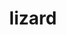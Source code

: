 ---
title: "lizard"
layout: cache
categories: [package, develop-2024-11-03]
meta: {"versions": ["2.0"], "compilers": ["cce@=15.0.1", "gcc@=11.1.0", "gcc@=11.4.0", "gcc@=12.4.0", "gcc@=9.4.0"], "oss": ["amzn2", "rhel8", "ubuntu20.04", "ubuntu22.04"], "platforms": ["linux"], "targets": ["neoverse_n1", "neoverse_v1", "neoverse_v2", "ppc64le", "x86_64_v3", "x86_64_v4", "zen4"], "stacks": ["aws-pcluster-neoverse_v1", "aws-pcluster-x86_64_v4", "data-vis-sdk", "e4s", "e4s-cray-rhel", "e4s-neoverse-v2", "e4s-neoverse_v1", "e4s-power", "e4s-rocm-external", "root"], "num_specs": 10, "num_specs_by_stack": {"aws-pcluster-neoverse_v1": 2, "root": 10, "aws-pcluster-x86_64_v4": 2, "e4s-cray-rhel": 1, "e4s-power": 1, "data-vis-sdk": 1, "e4s-neoverse_v1": 1, "e4s-neoverse-v2": 1, "e4s-rocm-external": 1, "e4s": 1}}
spec_details: [{"hash": "62n6axtd3wuh2tyrsuaeyjsfh6kzofmp", "compiler": "gcc@=12.4.0", "versions": ["2.0"], "os": "amzn2", "platform": "linux", "target": "neoverse_n1", "variants": ["build_system=makefile"], "stacks": ["aws-pcluster-neoverse_v1", "root"], "size": "-", "tarball": "https://binaries.spack.io/develop-2024-11-03/build_cache/linux-amzn2-neoverse_n1/gcc-12.4.0/lizard-2.0/linux-amzn2-neoverse_n1-gcc-12.4.0-lizard-2.0-62n6axtd3wuh2tyrsuaeyjsfh6kzofmp.spack"}, {"hash": "c5rpqgvmivvncxjuqmc6pri2i7v6hq5d", "compiler": "gcc@=12.4.0", "versions": ["2.0"], "os": "amzn2", "platform": "linux", "target": "neoverse_v1", "variants": ["build_system=makefile"], "stacks": ["aws-pcluster-neoverse_v1", "root"], "size": "-", "tarball": "https://binaries.spack.io/develop-2024-11-03/build_cache/linux-amzn2-neoverse_v1/gcc-12.4.0/lizard-2.0/linux-amzn2-neoverse_v1-gcc-12.4.0-lizard-2.0-c5rpqgvmivvncxjuqmc6pri2i7v6hq5d.spack"}, {"hash": "qy357u5s33nsybexpc4l3idiww3yzgvw", "compiler": "gcc@=12.4.0", "versions": ["2.0"], "os": "amzn2", "platform": "linux", "target": "x86_64_v3", "variants": ["build_system=makefile"], "stacks": ["root", "aws-pcluster-x86_64_v4"], "size": "-", "tarball": "https://binaries.spack.io/develop-2024-11-03/build_cache/linux-amzn2-x86_64_v3/gcc-12.4.0/lizard-2.0/linux-amzn2-x86_64_v3-gcc-12.4.0-lizard-2.0-qy357u5s33nsybexpc4l3idiww3yzgvw.spack"}, {"hash": "x3j5l25nbybfa6k2ziutfvg3fy33urjc", "compiler": "gcc@=12.4.0", "versions": ["2.0"], "os": "amzn2", "platform": "linux", "target": "x86_64_v4", "variants": ["build_system=makefile"], "stacks": ["root", "aws-pcluster-x86_64_v4"], "size": "-", "tarball": "https://binaries.spack.io/develop-2024-11-03/build_cache/linux-amzn2-x86_64_v4/gcc-12.4.0/lizard-2.0/linux-amzn2-x86_64_v4-gcc-12.4.0-lizard-2.0-x3j5l25nbybfa6k2ziutfvg3fy33urjc.spack"}, {"hash": "y2qnks2frxp2xp6z3huoqtdntqwlx43x", "compiler": "cce@=15.0.1", "versions": ["2.0"], "os": "rhel8", "platform": "linux", "target": "zen4", "variants": ["build_system=makefile"], "stacks": ["root", "e4s-cray-rhel"], "size": "-", "tarball": "https://binaries.spack.io/develop-2024-11-03/build_cache/linux-rhel8-zen4/cce-15.0.1/lizard-2.0/linux-rhel8-zen4-cce-15.0.1-lizard-2.0-y2qnks2frxp2xp6z3huoqtdntqwlx43x.spack"}, {"hash": "7r4aovzaonskdnvfuzwleol3i445gxh7", "compiler": "gcc@=9.4.0", "versions": ["2.0"], "os": "ubuntu20.04", "platform": "linux", "target": "ppc64le", "variants": ["build_system=makefile"], "stacks": ["e4s-power", "root"], "size": "-", "tarball": "https://binaries.spack.io/develop-2024-11-03/build_cache/linux-ubuntu20.04-ppc64le/gcc-9.4.0/lizard-2.0/linux-ubuntu20.04-ppc64le-gcc-9.4.0-lizard-2.0-7r4aovzaonskdnvfuzwleol3i445gxh7.spack"}, {"hash": "qlqjcc26xatucbzkizi7voob3bl4rk7o", "compiler": "gcc@=11.1.0", "versions": ["2.0"], "os": "ubuntu20.04", "platform": "linux", "target": "x86_64_v3", "variants": ["build_system=makefile"], "stacks": ["data-vis-sdk", "root"], "size": "-", "tarball": "https://binaries.spack.io/develop-2024-11-03/build_cache/linux-ubuntu20.04-x86_64_v3/gcc-11.1.0/lizard-2.0/linux-ubuntu20.04-x86_64_v3-gcc-11.1.0-lizard-2.0-qlqjcc26xatucbzkizi7voob3bl4rk7o.spack"}, {"hash": "uf7lakbw63tesafvorkakx3yp4ysec2d", "compiler": "gcc@=11.4.0", "versions": ["2.0"], "os": "ubuntu22.04", "platform": "linux", "target": "neoverse_v1", "variants": ["build_system=makefile"], "stacks": ["e4s-neoverse_v1", "root"], "size": "-", "tarball": "https://binaries.spack.io/develop-2024-11-03/build_cache/linux-ubuntu22.04-neoverse_v1/gcc-11.4.0/lizard-2.0/linux-ubuntu22.04-neoverse_v1-gcc-11.4.0-lizard-2.0-uf7lakbw63tesafvorkakx3yp4ysec2d.spack"}, {"hash": "ztknnvywasto4izcdprqvtu7qmhwpkao", "compiler": "gcc@=11.4.0", "versions": ["2.0"], "os": "ubuntu22.04", "platform": "linux", "target": "neoverse_v2", "variants": ["build_system=makefile"], "stacks": ["root", "e4s-neoverse-v2"], "size": "-", "tarball": "https://binaries.spack.io/develop-2024-11-03/build_cache/linux-ubuntu22.04-neoverse_v2/gcc-11.4.0/lizard-2.0/linux-ubuntu22.04-neoverse_v2-gcc-11.4.0-lizard-2.0-ztknnvywasto4izcdprqvtu7qmhwpkao.spack"}, {"hash": "7nom2virvrbo7jwcpuyh4lya22s74ktz", "compiler": "gcc@=11.4.0", "versions": ["2.0"], "os": "ubuntu22.04", "platform": "linux", "target": "x86_64_v3", "variants": ["build_system=makefile"], "stacks": ["e4s-rocm-external", "root", "e4s"], "size": "-", "tarball": "https://binaries.spack.io/develop-2024-11-03/build_cache/linux-ubuntu22.04-x86_64_v3/gcc-11.4.0/lizard-2.0/linux-ubuntu22.04-x86_64_v3-gcc-11.4.0-lizard-2.0-7nom2virvrbo7jwcpuyh4lya22s74ktz.spack"}]
---